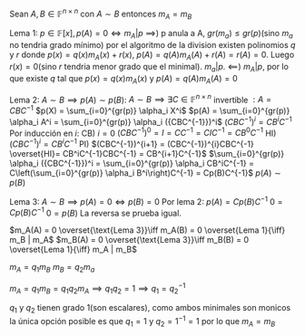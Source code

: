 Sean $A,B \in \mathbb F^{n\times n}$ con $A \sim B$ entonces $m_A = m_B$

Lema 1: $p \in \mathbb F[x], p(A) = 0 \iff m_A | p$
$\implies$)
	p anula a A, $gr(m_a) \leq gr(p)$(sino $m_a$ no tendria grado mínimo) por el algoritmo de la division existen polinomios $q$ y $r$ donde $p(x)=q(x)m_A(x)+r(x)$, $p(A)=q(A)m_A(A)+r(A) = r(A) = 0$. Luego $r(x)=0$(sino $r$ tendria menor grado que el minimal). $m_a | p$.
$\impliedby$)
	$m_A|p$, por lo que existe $q$ tal que $p(x)=q(x)m_A(x)$ y $p(A)=q(A)m_A(A)=0$

Lema 2: $A \sim B \implies p(A) \sim p(B)$:
	$A \sim B \implies \exists C \in \mathbb F^{n\times n}$ invertible $: A = CBC^{-1}$
	$p(X) = \sum_{i=0}^{gr(p)} \alpha_i X^i$
	$p(A) = \sum_{i=0}^{gr(p)} \alpha_i A^i = \sum_{i=0}^{gr(p)} \alpha_i ({CBC^{-1}})^i$
	$(CBC^{-1})^i = CB^iC^{-1}$
	Por inducción en $i$:
	CB) $i=0$
		$(CBC^{-1})^0 = I = C C^{-1} = C I C^{-1} = C B^0 C^{-1}$
	HI) $(CBC^{-1})^i = CB^iC^{-1}$
	PI) 
		$(CBC^{-1})^{i+1} = (CBC^{-1})^{i}CBC^{-1} \overset{HI}= CB^iC^{-1}CBC^{-1} = CB^{i+1}C^{-1}$
		$\sum_{i=0}^{gr(p)} \alpha_i ({CBC^{-1}})^i = \sum_{i=0}^{gr(p)} \alpha_i CB^iC^{-1} = C\left(\sum_{i=0}^{gr(p)} \alpha_i B^i\right)C^{-1} = Cp(B)C^{-1}$
	$p(A) \sim p(B)$

Lema 3: $A \sim B \implies p(A) = 0 \iff p(B)=0$
	Por lema 2:
	$p(A) = Cp(B)C^{-1}$
	$0 = Cp(B)C^{-1}$
	$0 = p(B)$
	La reversa se prueba igual.

$m_A(A) = 0 \overset{\text{Lema 3}}\iff m_A(B) = 0 \overset{Lema 1}{\iff} m_B | m_A$
$m_B(A) = 0 \overset{\text{Lema 3}}\iff m_B(B) = 0 \overset{Lema 1}{\iff} m_A | m_B$

$m_A = q_1 m_B$
$m_B = q_2 m_a$

$m_A = q_1 m_B = q_1 q_2 m_A \implies q_1 q_2 = 1 \implies q_1 = q_2^{-1}$

$q_1$ y $q_2$ tienen grado 1(son escalares), como ambos minimales son monicos la única opción posible es que $q_1 = 1$ y $q_2 = 1^{-1} = 1$ por lo que $m_A = m_B$
